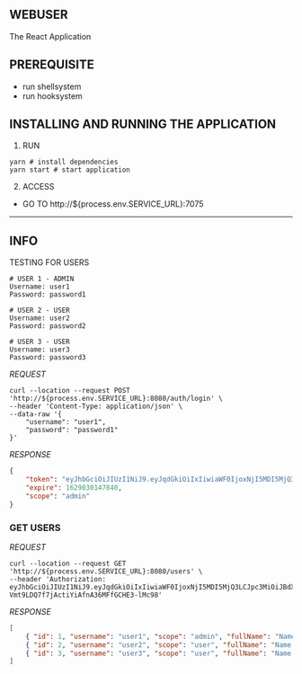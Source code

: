 ## WEBUSER
The React Application

## PREREQUISITE
- run shellsystem
- run hooksystem

## INSTALLING AND RUNNING THE APPLICATION
1. RUN
```shell
yarn # install dependencies
yarn start # start application
```

2. ACCESS 
  - GO TO http://${process.env.SERVICE_URL}:7075

<hr>

## INFO
TESTING FOR USERS

```shell
# USER 1 - ADMIN
Username: user1
Password: password1
```

```shell
# USER 2 - USER
Username: user2
Password: password2
```

```shell
# USER 3 - USER
Username: user3
Password: password3
 ```

*REQUEST*
```shell
curl --location --request POST 'http://${process.env.SERVICE_URL}:8080/auth/login' \
--header 'Content-Type: application/json' \
--data-raw '{
    "username": "user1",
    "password": "password1"
}'
```
*RESPONSE*
```json
{
    "token": "eyJhbGciOiJIUzI1NiJ9.eyJqdGkiOiIxIiwiaWF0IjoxNjI5MDI5MjQ3LCJpc3MiOiJBdXRoU2VydmljZSIsImV4cCI6MTYyOTAzMDE0N30.elcks-Vmt9LDQ7f7jActiYiAfnA36MFfGCHE3-lMc98",
    "expire": 1629030147840,
    "scope": "admin"
}
```

### GET USERS
*REQUEST*
```shell
curl --location --request GET 'http://${process.env.SERVICE_URL}:8080/users' \
--header 'Authorization: eyJhbGciOiJIUzI1NiJ9.eyJqdGkiOiIxIiwiaWF0IjoxNjI5MDI5MjQ3LCJpc3MiOiJBdXRoU2VydmljZSIsImV4cCI6MTYyOTAzMDE0N30.elcks-Vmt9LDQ7f7jActiYiAfnA36MFfGCHE3-lMc98'
```
*RESPONSE*
```json
[
    { "id": 1, "username": "user1", "scope": "admin", "fullName": "Name 1" },
    { "id": 2, "username": "user2", "scope": "user", "fullName": "Name 2" }, 
	{ "id": 3, "username": "user3", "scope": "user", "fullName": "Name 3" }
]
```

 
